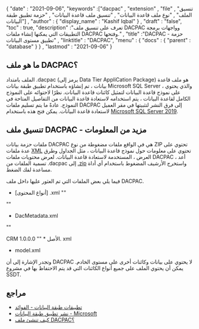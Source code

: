 {
  "date" : "2021-09-06",
  "keywords" :["dacpac" , "extension" , "file" , "تنسيق الملف" , "نوع ملف قاعدة البيانات" , "تنسيق ملف قاعدة البيانات" , "حزمة تطبيق طبقة البيانات"] ,
  "author" : {
    "display_name" : "Kashif Iqbal"
} ,
  "draft" : "false",
  "toc" : true,
  "description" :"تعرف على تنسيق ملف DACPAC وواجهات برمجة التطبيقات التي يمكنها إنشاء ملفات DACPAC وفتحها." ,
  "title" :"DACPAC - حزمة تطبيق مستوى البيانات" ,
  "linktitle" : "DACPAC",
  "menu" : {
    "docs" : {
      "parent" : "database"
}
} ,
  "lastmod" : "2021-09-06"
}

## ما هو ملف DACPAC؟

الملف بامتداد .dacpac (يرمز إلى Data Tier AppliCation Package) هو ملف قاعدة بيانات ، تم إنشاؤه باستخدام تطبيق طبقة بيانات Microsoft SQL Server ، والذي يحتوي على نموذج قاعدة البيانات لتمثيل كائنات قاعدة البيانات. نظرًا لاحتوائه على النموذج الكامل لقاعدة البيانات ، يتم استخدامه لاستعادة قاعدة البيانات من التفاصيل المتاحة في النموذج. عادةً ما يتم تسليم ملفات DACPAC إلى فرق النشر لتثبيتها في مقر العميل لاستعادة قاعدة البيانات. يمكن فتح هذه باستخدام
[Microsoft SQL Server 2019](https://www.microsoft.com/en-us/sql-server/sql-server-2019).

## تنسيق ملف DACPAC - مزيد من المعلومات

ملفات حزمة بيانات DACPAC هي في الواقع ملفات مضغوطة من نوع ZIP تحتوي على عدة ملفات [XML](/ar/web/xml/) تحتوي على معلومات حول نموذج قاعدة البيانات ، مثل الجداول وطرق العرض ، المستخدمة لاستعادة قاعدة البيانات. لعرض محتويات ملفات DACPAC ، أعد تسمية الملفات من .dacpac إلى [.zip](/ar/compression/zip/) واستخرج الأرشيف المضغوط باستخدام أي أداة مساعدة لفك الضغط.

فيما يلي بعض الملفات التي تم العثور عليها داخل ملف DACPAC.

* [أنواع المحتوى] .xml
""
<?xml version="1.0" encoding="utf-8"?>
<Types
xmlns = "http://schemas.openxmlformats.org/package/2006/content-types">
<Default Extension="xml" ContentType="text/xml" />
</Types>
""
* DacMetadata.xml

""
<?xml version="1.0" encoding="utf-8"?>
<DacType xmlns="http://schemas.microsoft.com/sqlserver/dac/Serialization/2012/02">
<Name>CRM</Name>
<Version>1.0.0.0</Version>
</DacType>
""
* الأصل. xml

* model.xml

وتجدر الإشارة إلى أن DACPAC لا يحتوي على بيانات وكائنات أخرى على مستوى الخادم. يمكن أن يحتوي الملف على جميع أنواع الكائنات التي قد يتم الاحتفاظ بها في مشروع SSDT.

## مراجع

* [تطبيقات طبقة البيانات - الفوائد](https://learn.microsoft.com/en-us/sql/relational-databases/data-tier-applications/data-tier-applications?view=sql-server-ver15)
* [نشر تطبيق طبقة البيانات - Microsoft](https://learn.microsoft.com/en-us/sql/relational-databases/data-tier-applications/deploy-a-data-tier-application)
* [كيف تنشئ ملف DACPAC؟](https://sqlplayer.net/2018/10/how-to-create-dacpac-file/)

